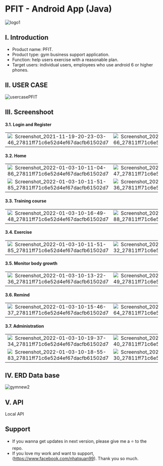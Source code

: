 # PFIT - Android App (Java)
![logo1](https://user-images.githubusercontent.com/64344509/216813640-14bcd390-a5c8-4732-b461-e61373e5f838.png)

## I. Introduction
- Product name: PFIT.
- Product type: gym business support application.
- Function: help users exercise with a reasonable plan.
- Target users: individual users, employees who use android 6 or higher phones.

## II. USER CASE
![usercasePFIT](https://user-images.githubusercontent.com/64344509/216813678-ad066722-cf32-462a-b06e-a996eb642d82.png)

## III. Screenshoot
#### 3.1. Login and Register
|  |  |  |
| :---:  | :---:  | :---:  |
|![Screenshot_2021-11-19-20-23-03-46_27811ff71c6e52d4ef67dacfb61502d7](https://user-images.githubusercontent.com/64344509/216813918-ed0eb0ae-522d-4961-abc6-f3e44498849c.jpg)|![Screenshot_2022-01-03-10-10-18-66_27811ff71c6e52d4ef67dacfb61502d7](https://user-images.githubusercontent.com/64344509/216813933-33f9fe5c-68ff-4db0-830a-f382c6c09830.jpg)|![Screenshot_2022-01-03-10-10-52-59_27811ff71c6e52d4ef67dacfb61502d7](https://user-images.githubusercontent.com/64344509/216813935-9095a20e-7423-4214-adc3-90c75fb7140f.jpg)


#### 3.2. Home
|  |  |  |
| :---:  | :---:  | :---:  |
|![Screenshot_2022-01-03-10-11-04-86_27811ff71c6e52d4ef67dacfb61502d7](https://user-images.githubusercontent.com/64344509/216814042-92192bb2-57c1-4a7a-8d65-bbc9d72ae9c1.jpg)|![Screenshot_2022-01-03-10-11-21-47_27811ff71c6e52d4ef67dacfb61502d7](https://user-images.githubusercontent.com/64344509/216814075-239bcee8-3fe0-4f57-be5d-1382b9a12637.jpg)|![Screenshot_2022-01-03-10-11-34-43_27811ff71c6e52d4ef67dacfb61502d7](https://user-images.githubusercontent.com/64344509/216814139-9062f137-2f35-4483-8751-0cbcd6f1d8ab.jpg)
|![Screenshot_2022-01-03-10-11-51-85_27811ff71c6e52d4ef67dacfb61502d7](https://user-images.githubusercontent.com/64344509/216814162-caf41a2e-3751-4a20-81a9-04e7ce59a965.jpg)|![Screenshot_2022-01-03-10-13-22-36_27811ff71c6e52d4ef67dacfb61502d7](https://user-images.githubusercontent.com/64344509/216814170-62a332ef-3d2e-451f-a434-cccc58c6f65c.jpg)|![Screenshot_2022-01-03-10-18-06-49_27811ff71c6e52d4ef67dacfb61502d7](https://user-images.githubusercontent.com/64344509/216814182-bd8e14d9-ff6d-4649-9dba-b00da006a5f9.jpg)



#### 3.3. Training course
|  |  |  |
| :---:  | :---:  | :---:  |
|![Screenshot_2022-01-03-10-16-49-48_27811ff71c6e52d4ef67dacfb61502d7](https://user-images.githubusercontent.com/64344509/216814265-c0a28d45-ed5e-48e8-a826-4ef1f94cd122.jpg)|![Screenshot_2022-01-03-10-17-05-88_27811ff71c6e52d4ef67dacfb61502d7](https://user-images.githubusercontent.com/64344509/216814270-09662e49-6b5f-4d7f-abdb-6f14620c29e1.jpg)|![Screenshot_2022-01-03-10-17-20-86_27811ff71c6e52d4ef67dacfb61502d7](https://user-images.githubusercontent.com/64344509/216814271-6799f718-f23b-463a-9004-83a44af0c77e.jpg)


#### 3.4. Exercise
|  |  |  |
| :---:  | :---:  | :---:  |
|![Screenshot_2022-01-03-10-11-51-85_27811ff71c6e52d4ef67dacfb61502d7](https://user-images.githubusercontent.com/64344509/216814328-b50c80b0-6b9d-4fec-b5b9-e595bf744c8f.jpg)|![Screenshot_2022-01-03-10-15-07-32_27811ff71c6e52d4ef67dacfb61502d7](https://user-images.githubusercontent.com/64344509/216814333-9258abcf-dbd8-4082-9df5-e024610b752f.jpg)|![Screenshot_2022-01-03-10-15-23-95_27811ff71c6e52d4ef67dacfb61502d7](https://user-images.githubusercontent.com/64344509/216814335-aeb156a9-b88b-43ea-beff-d8a2302dc42b.jpg)


#### 3.5. Monitor body growth
|  |  |  |
| :---:  | :---:  | :---:  |
|![Screenshot_2022-01-03-10-13-22-36_27811ff71c6e52d4ef67dacfb61502d7](https://user-images.githubusercontent.com/64344509/216814425-ca5aef57-7187-4117-a912-336f9a96a435.jpg)|![Screenshot_2022-01-03-10-14-03-49_27811ff71c6e52d4ef67dacfb61502d7](https://user-images.githubusercontent.com/64344509/216814428-6a5b58b3-2d97-48a0-842e-539999f27b89.jpg)|![Screenshot_2022-01-03-10-14-40-70_27811ff71c6e52d4ef67dacfb61502d7](https://user-images.githubusercontent.com/64344509/216814429-a7dbf2a3-0eb1-41e5-9f4b-e380134b86b4.jpg)


#### 3.6. Remind
|  |  |  |
| :---:  | :---:  | :---:  |
|![Screenshot_2022-01-03-10-15-46-37_27811ff71c6e52d4ef67dacfb61502d7](https://user-images.githubusercontent.com/64344509/216814480-b7d7f300-b80b-4a9c-b264-d1b59c94ebd4.jpg)|![Screenshot_2022-01-03-10-16-28-64_27811ff71c6e52d4ef67dacfb61502d7](https://user-images.githubusercontent.com/64344509/216814488-dc0803ab-888e-44bf-b4c6-332531141dc0.jpg)|![Screenshot_2022-01-03-10-17-56-44_27811ff71c6e52d4ef67dacfb61502d7](https://user-images.githubusercontent.com/64344509/216814490-e7f651ed-a38f-4e9f-a795-721313770e52.jpg)

#### 3.7. Administration
|  |  |  |
| :---:  | :---:  | :---:  |
|![Screenshot_2022-01-03-10-19-37-34_27811ff71c6e52d4ef67dacfb61502d7](https://user-images.githubusercontent.com/64344509/216814576-521f0e60-6c24-4112-b6bf-dfbe87c0233a.jpg)|![Screenshot_2022-01-03-10-19-41-40_27811ff71c6e52d4ef67dacfb61502d7](https://user-images.githubusercontent.com/64344509/216814588-b10397e5-b273-4903-8ba6-383cc9490bf8.jpg)|![Screenshot_2022-01-03-10-20-04-71_27811ff71c6e52d4ef67dacfb61502d7](https://user-images.githubusercontent.com/64344509/216814595-fb2d73ab-e18d-4fd7-a9f2-bf4182bdb128.jpg)
|![Screenshot_2022-01-03-10-18-55-83_27811ff71c6e52d4ef67dacfb61502d7](https://user-images.githubusercontent.com/64344509/216814676-b3a532af-1682-41fb-9b6f-294f46c1ea6c.jpg)|![Screenshot_2022-01-03-10-20-14-30_27811ff71c6e52d4ef67dacfb61502d7](https://user-images.githubusercontent.com/64344509/216814598-819c226e-9efd-4be7-bb7f-9297ddce05db.jpg)|![Screenshot_2022-01-03-10-20-20-55_27811ff71c6e52d4ef67dacfb61502d7](https://user-images.githubusercontent.com/64344509/216814600-8113c5de-4d1c-4f70-83a6-70b5c7c9beed.jpg)



## IV. ERD Data base
![gymnew2](https://user-images.githubusercontent.com/64344509/216813727-78743751-1076-4846-9955-e0ba7d7b9718.png)

## V. API
Local API

## Support
- If you wanna get updates in next version, please give me a ⭐ to the repo.
- If you love my work and want to support, (https://www.facebook.com/nhatquan99). Thank you so much.
